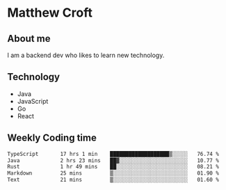 # Matthew Croft

## About me
I am a backend dev who likes to learn new technology. 

## Technology
- Java
- JavaScript
- Go
- React

## Weekly Coding time
<!--START_SECTION:waka-->

```txt
TypeScript       17 hrs 1 min    ███████████████████▒░░░░░   76.74 %
Java             2 hrs 23 mins   ██▓░░░░░░░░░░░░░░░░░░░░░░   10.77 %
Rust             1 hr 49 mins    ██░░░░░░░░░░░░░░░░░░░░░░░   08.21 %
Markdown         25 mins         ▒░░░░░░░░░░░░░░░░░░░░░░░░   01.90 %
Text             21 mins         ▒░░░░░░░░░░░░░░░░░░░░░░░░   01.60 %
```

<!--END_SECTION:waka-->
